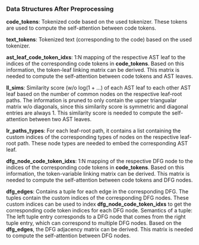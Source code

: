 ### Data Structures After Preprocessing

**code_tokens**: Tokenized code based on the used tokenizer. These tokens are used to compute the self-attention between code tokens.

**text_tokens**: Tokenized text (corresponding to the code) based on the used tokenizer.

**ast_leaf_code_token_idxs**: 1:N mapping of the respective AST leaf to the indices of the corresponding code tokens in **code_tokens**. Based on this information, the token-leaf linking matrix can be derived. This matrix is needed to compute the self-attention between code tokens and AST leaves.

**ll_sims**: Similarity score (w/o log(1 + ...) of each AST leaf to each other AST leaf based on the number of common nodes on the respective leaf-root paths. The information is pruned to only contain the upper triangualar matrix w/o diagonals, since this similarity score is symmetric and diagonal entries are always 1. This similarity score is needed to compute the self-attention between two AST leaves.

**lr_paths_types**: For each leaf-root path, it contains a list containing the custom indices of the corresponding types of nodes on the respective leaf-root path. These node types are needed to embed the corresponding AST leaf.

**dfg_node_code_token_idxs**: 1:N mapping of the respective DFG node to the indices of the corresponding code tokens in **code_tokens**. Based on this information, the token-variable linking matrix can be derived. This matrix is needed to compute the self-attention between code tokens and DFG nodes.

**dfg_edges**: Contains a tuple for each edge in the corresponding DFG. The tuples contain the custom indices of the corresponding DFG nodes. These custom indices can be used to index **dfg_node_code_token_idxs** to get the corresponding code token indices for each DFG node. Semantics of a tuple: The left tuple entry corresponds to a DFG node that comes from the right tuple entry, which can correspond to multiple DFG nodes. Based on the **dfg_edges**, the DFG adjacency matrix can be derived. This matrix is needed to compute the self-attention between DFG nodes.
